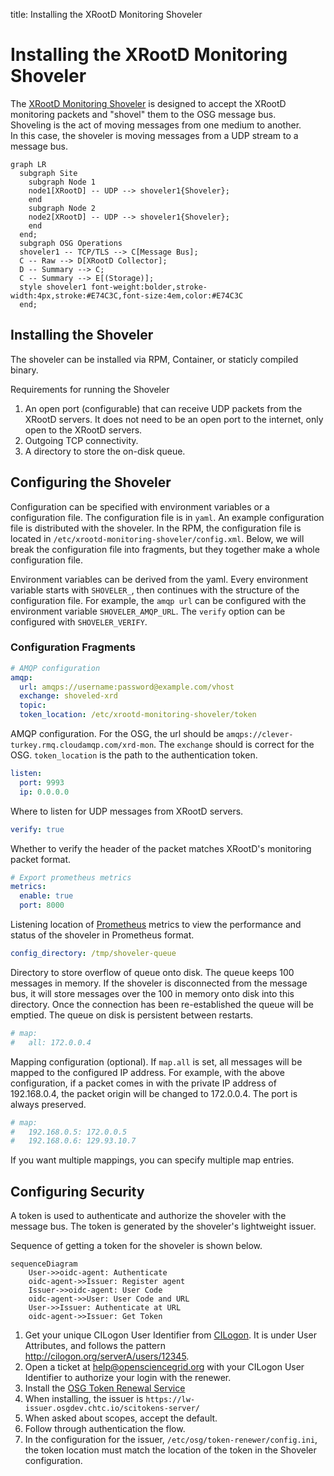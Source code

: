 title: Installing the XRootD Monitoring Shoveler

Installing the XRootD Monitoring Shoveler
=========================================

The [XRootD Monitoring Shoveler](https://github.com/opensciencegrid/xrootd-monitoring-shoveler) 
is designed to accept the XRootD monitoring packets and "shovel" them to the OSG message bus.  
Shoveling is the act of moving messages from one medium to another.  
In this case, the shoveler is moving messages from a UDP stream to a message bus.

```mermaid
graph LR
  subgraph Site
    subgraph Node 1
    node1[XRootD] -- UDP --> shoveler1{Shoveler};
    end
    subgraph Node 2
    node2[XRootD] -- UDP --> shoveler1{Shoveler};
    end
  end;
  subgraph OSG Operations
  shoveler1 -- TCP/TLS --> C[Message Bus];
  C -- Raw --> D[XRootD Collector];
  D -- Summary --> C;
  C -- Summary --> E[(Storage)];
  style shoveler1 font-weight:bolder,stroke-width:4px,stroke:#E74C3C,font-size:4em,color:#E74C3C
  end;
```

Installing the Shoveler
-----------------------

The shoveler can be installed via RPM, Container, or staticly compiled binary.

Requirements for running the Shoveler

1. An open port (configurable) that can receive UDP packets from the XRootD servers.  It does not need to be an open port to the internet, only open to the XRootD servers.
2. Outgoing TCP connectivity.
3. A directory to store the on-disk queue.

Configuring the Shoveler
------------------------

Configuration can be specified with environment variables or a configuration file.  The configuration file is in `yaml`.  An example configuration file is distributed with the shoveler.  In the RPM, the configuration file is located in `/etc/xrootd-monitoring-shoveler/config.xml`.  Below, we will break the configuration file into fragments, but they together make a whole configuration file.

Environment variables can be derived from the yaml.  Every environment variable starts with `SHOVELER_`, then continues with the structure of the configuration file.  For example, the `amqp url` can be configured with the environment variable `SHOVELER_AMQP_URL`.  The `verify` option can be configured with `SHOVELER_VERIFY`.

### Configuration Fragments

```yaml
# AMQP configuration
amqp:
  url: amqps://username:password@example.com/vhost
  exchange: shoveled-xrd
  topic:
  token_location: /etc/xrootd-monitoring-shoveler/token
```

AMQP configuration.  For the OSG, the url should be `amqps://clever-turkey.rmq.cloudamqp.com/xrd-mon`.  The `exchange` should is correct for the OSG.  `token_location` is the path to the authentication token.

```yaml
listen:
  port: 9993
  ip: 0.0.0.0
```

Where to listen for UDP messages from XRootD servers.

```yaml
verify: true
```

Whether to verify the header of the packet matches XRootD's monitoring packet format.

```yaml
# Export prometheus metrics
metrics:
  enable: true
  port: 8000
```

Listening location of [Prometheus](https://prometheus.io/) metrics to view the performance and status of the shoveler in Prometheus format.

```yaml
config_directory: /tmp/shoveler-queue
```
Directory to store overflow of queue onto disk. The queue keeps 100 messages in memory.  If the shoveler is disconnected from the message bus, it will store messages over the 100 in memory onto disk into this directory.  Once the connection has been re-established the queue will be emptied.  The queue on disk is persistent between restarts.

```yaml
# map:
#   all: 172.0.0.4
```
Mapping configuration (optional). If `map.all` is set, all messages will be mapped to the configured IP address.
For example, with the above configuration, if a packet comes in with the private IP address of 192.168.0.4, the packet origin will be changed to 172.0.0.4.  The port is always preserved.

```yaml
# map:
#   192.168.0.5: 172.0.0.5
#   192.168.0.6: 129.93.10.7
```
If you want multiple mappings, you can specify multiple map entries.


Configuring Security
--------------------

A token is used to authenticate and authorize the shoveler with the message bus.  The token is generated by the shoveler's lightweight issuer.

Sequence of getting a token for the shoveler is shown below.

```mermaid
sequenceDiagram
    User->>oidc-agent: Authenticate
    oidc-agent->>Issuer: Register agent
    Issuer->>oidc-agent: User Code
    oidc-agent->>User: User Code and URL
    User->>Issuer: Authenticate at URL
    oidc-agent->>Issuer: Get Token
```

1. Get your unique CILogon User Identifier from [CILogon](https://cilogon.org/).  It is under User Attributes, and follows the pattern http://cilogon.org/serverA/users/12345.
2. Open a ticket at help@opensciencegrid.org with your CILogon User Identifier to authorize your login with the renewer.
3. Install the [OSG Token Renewal Service](https://opensciencegrid.org/docs/other/osg-token-renewer/)
4. When installing, the issuer is `https://lw-issuer.osgdev.chtc.io/scitokens-server/`
5. When asked about scopes, accept the default.
6. Follow through authentication the flow.
7. In the configuration for the issuer, `/etc/osg/token-renewer/config.ini`, the token location must match the location of the token in the Shoveler configuration.

